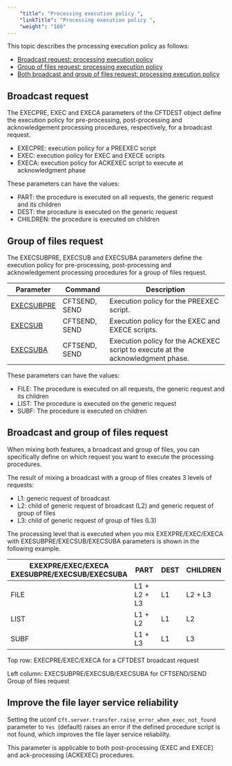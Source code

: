 ```yaml
---
    "title": "Processing execution policy ",
    "linkTitle": "Processing execution policy ",
    "weight": "180"
---
```

This topic describes the processing execution policy as follows:

- [Broadcast request: processing execution policy](#Broadcas)
- [Group of files request: processing execution policy](#Group)
- [Both broadcast and group of files request: processing execution policy](#Broadcas2)

<span id="Broadcas"></span>

Broadcast request
-----------------

The EXECPRE, EXEC and EXECA parameters of the CFTDEST object define the execution policy for pre-processing, post-processing and acknowledgement processing procedures, respectively, for a broadcast request.

- EXECPRE: execution policy for a PREEXEC script
- EXEC: execution policy for EXEC and EXECE scripts
- EXECA: execution policy for ACKEXEC script to execute at acknowledgment phase

These parameters can have the values:

- PART: the procedure is executed on all requests, the generic request and its children
- DEST: the procedure is executed on the generic request
- CHILDREN: the procedure is executed on children

<span id="Group"></span>

Group of files request
----------------------

The EXECSUBPRE, EXECSUB and EXECSUBA parameters define the execution policy for pre-processing, post-processing and acknowledgement processing procedures for a group of files request.


| Parameter  | Command  | Description  |
| --- | --- | --- |
| [EXECSUBPRE](../../../c_intro_userinterfaces/command_summary/parameter_intro/execsubpre)  | CFTSEND, SEND  | Execution policy for the PREEXEC script.  |
| [EXECSUB](../../../c_intro_userinterfaces/command_summary/parameter_intro/execsub)  | CFTSEND, SEND  | Execution policy for the EXEC and EXECE scripts.  |
| [EXECSUBA](../../../c_intro_userinterfaces/command_summary/parameter_intro/execsuba)  | CFTSEND, SEND  | Execution policy for the ACKEXEC script to execute at the acknowledgment phase.  |


These parameters can have the values:

- FILE: The procedure is executed on all requests, the generic request and its children
- LIST: The procedure is executed on the generic request
- SUBF: The procedure is executed on children

<span id="Broadcas2"></span>

Broadcast and group of files request
------------------------------------

When mixing both features, a broadcast and group of files, you can specifically define on which request you want to execute the processing procedures.

The result of mixing a broadcast with a group of files creates 3 levels of requests:

- L1: generic request of broadcast
- L2: child of generic request of broadcast (L2) and generic request of group of files
- L3: child of generic request of group of files (L3)

The processing level that is executed when you mix EXEXPRE/EXEC/EXECA with EXESUBPRE/EXECSUB/EXECSUBA parameters is shown in the following example.


| EXEXPRE/EXEC/EXECA<br /> EXESUBPRE/EXECSUB/EXECSUBA  | PART  | DEST  | CHILDREN  |
| --- | --- | --- | --- |
| FILE  | L1 + L2 + L3  | L1  | L2 + L3  |
| LIST  | L1 + L2  | L1  | L2  |
| SUBF  | L1 + L3  | L1  | L3  |


Top row: EXECPRE/EXEC/EXECA for a CFTDEST broadcast request

Left column: EXECSUBPRE/EXECSUB/EXECSUBA
for CFTSEND/SEND Group of files request

Improve the file layer service reliability
------------------------------------------

Setting the uconf c`ft.server.transfer.raise_error_when_exec_not_found `parameter to `Yes `(default) raises an error if the defined procedure script is not found, which improves the file layer service reliability.

This parameter is applicable to both post-processing (EXEC and EXECE) and ack-processing (ACKEXEC) procedures.

